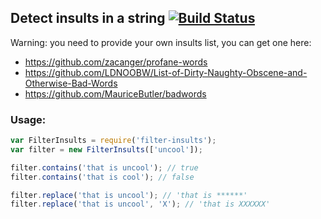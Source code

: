 ## Detect insults in a string [![Build Status](https://travis-ci.org/graphcomment/filter-insults.svg?branch=master)](https://travis-ci.org/graphcomment/filter-insults)

Warning: you need to provide your own insults list, you can get one here:

- https://github.com/zacanger/profane-words
- https://github.com/LDNOOBW/List-of-Dirty-Naughty-Obscene-and-Otherwise-Bad-Words
- https://github.com/MauriceButler/badwords

### Usage:

```js
var FilterInsults = require('filter-insults');
var filter = new FilterInsults(['uncool']);

filter.contains('that is uncool'); // true
filter.contains('that is cool'); // false

filter.replace('that is uncool'); // 'that is ******'
filter.replace('that is uncool', 'X'); // 'that is XXXXXX'
```
